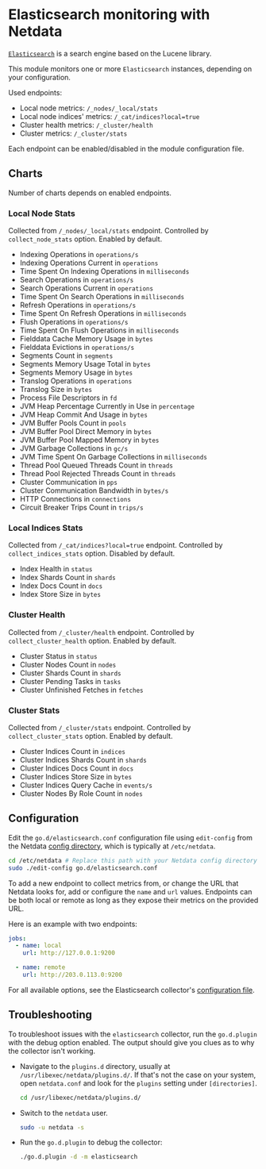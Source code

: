 <!--
title: "Elasticsearch monitoring with Netdata"
description: "Monitor the health and performance of Elasticsearch engines with zero configuration, per-second metric granularity, and interactive visualizations."
custom_edit_url: https://github.com/netdata/go.d.plugin/edit/master/modules/elasticsearch/README.md
sidebar_label: "Elasticsearch"
-->

# Elasticsearch monitoring with Netdata

[`Elasticsearch`](https://www.elastic.co/elasticsearch/) is a search engine based on the Lucene library.

This module monitors one or more `Elasticsearch` instances, depending on your configuration.

Used endpoints:

- Local node metrics: `/_nodes/_local/stats`
- Local node indices' metrics: `/_cat/indices?local=true`
- Cluster health metrics: `/_cluster/health`
- Cluster metrics: `/_cluster/stats`

Each endpoint can be enabled/disabled in the module configuration file.

## Charts

Number of charts depends on enabled endpoints.

### Local Node Stats

Collected from `/_nodes/_local/stats` endpoint. Controlled by `collect_node_stats` option. Enabled by default.

- Indexing Operations in `operations/s`
- Indexing Operations Current in `operations`
- Time Spent On Indexing Operations in `milliseconds`
- Search Operations in `operations/s`
- Search Operations Current in `operations`
- Time Spent On Search Operations in `milliseconds`
- Refresh Operations in `operations/s`
- Time Spent On Refresh Operations in `milliseconds`
- Flush Operations in `operations/s`
- Time Spent On Flush Operations in `milliseconds`
- Fielddata Cache Memory Usage in `bytes`
- Fielddata Evictions in `operations/s`
- Segments Count in `segments`
- Segments Memory Usage Total in `bytes`
- Segments Memory Usage in `bytes`
- Translog Operations in `operations`
- Translog Size in `bytes`
- Process File Descriptors in `fd`
- JVM Heap Percentage Currently in Use in `percentage`
- JVM Heap Commit And Usage in `bytes`
- JVM Buffer Pools Count in `pools`
- JVM Buffer Pool Direct Memory in `bytes`
- JVM Buffer Pool Mapped Memory in `bytes`
- JVM Garbage Collections in `gc/s`
- JVM Time Spent On Garbage Collections in `milliseconds`
- Thread Pool Queued Threads Count in `threads`
- Thread Pool Rejected Threads Count in `threads`
- Cluster Communication in `pps`
- Cluster Communication Bandwidth in `bytes/s`
- HTTP Connections in `connections`
- Circuit Breaker Trips Count in `trips/s`

### Local Indices Stats

Collected from `/_cat/indices?local=true` endpoint. Controlled by `collect_indices_stats` option. Disabled by default.

- Index Health in `status`
- Index Shards Count in `shards`
- Index Docs Count in `docs`
- Index Store Size in `bytes`

### Cluster Health

Collected from `/_cluster/health` endpoint. Controlled by `collect_cluster_health` option. Enabled by default.

- Cluster Status in `status`
- Cluster Nodes Count in `nodes`
- Cluster Shards Count in `shards`
- Cluster Pending Tasks in `tasks`
- Cluster Unfinished Fetches in `fetches`

### Cluster Stats

Collected from `/_cluster/stats` endpoint. Controlled by `collect_cluster_stats` option. Enabled by default.

- Cluster Indices Count in `indices`
- Cluster Indices Shards Count in `shards`
- Cluster Indices Docs Count in `docs`
- Cluster Indices Store Size in `bytes`
- Cluster Indices Query Cache in `events/s`
- Cluster Nodes By Role Count in `nodes`

## Configuration

Edit the `go.d/elasticsearch.conf` configuration file using `edit-config` from the
Netdata [config directory](https://learn.netdata.cloud/docs/configure/nodes), which is typically at `/etc/netdata`.

```bash
cd /etc/netdata # Replace this path with your Netdata config directory
sudo ./edit-config go.d/elasticsearch.conf
```

To add a new endpoint to collect metrics from, or change the URL that Netdata looks for, add or configure the `name` and
`url` values. Endpoints can be both local or remote as long as they expose their metrics on the provided URL.

Here is an example with two endpoints:

```yaml
jobs:
  - name: local
    url: http://127.0.0.1:9200

  - name: remote
    url: http://203.0.113.0:9200
```

For all available options, see the Elasticsearch
collector's [configuration file](https://github.com/netdata/go.d.plugin/blob/master/config/go.d/elasticsearch.conf).

## Troubleshooting

To troubleshoot issues with the `elasticsearch` collector, run the `go.d.plugin` with the debug option enabled. The
output should give you clues as to why the collector isn't working.

- Navigate to the `plugins.d` directory, usually at `/usr/libexec/netdata/plugins.d/`. If that's not the case on
  your system, open `netdata.conf` and look for the `plugins` setting under `[directories]`.

  ```bash
  cd /usr/libexec/netdata/plugins.d/
  ```

- Switch to the `netdata` user.

  ```bash
  sudo -u netdata -s
  ```

- Run the `go.d.plugin` to debug the collector:

  ```bash
  ./go.d.plugin -d -m elasticsearch
  ```
